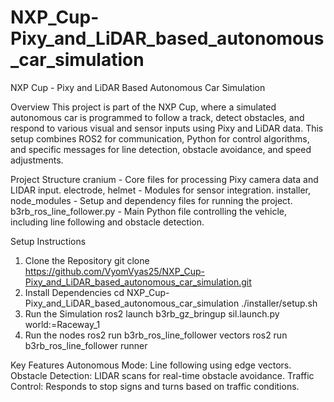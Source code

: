 # NXP_Cup-Pixy_and_LiDAR_based_autonomous_car_simulation

NXP Cup - Pixy and LiDAR Based Autonomous Car Simulation

Overview
    This project is part of the NXP Cup, where a simulated autonomous car is programmed to follow a track, detect obstacles, and      respond to various visual and sensor inputs using Pixy and LiDAR data. This setup combines ROS2 for communication, Python for     control algorithms, and specific messages for line detection, obstacle avoidance, and speed adjustments.


Project Structure
    cranium - Core files for processing Pixy camera data and LIDAR input.
    electrode, helmet - Modules for sensor integration.
    installer, node_modules - Setup and dependency files for running the project.
    b3rb_ros_line_follower.py - Main Python file controlling the vehicle, including line following and obstacle detection.


Setup Instructions

   1. Clone the Repository
      git clone https://github.com/VyomVyas25/NXP_Cup-Pixy_and_LiDAR_based_autonomous_car_simulation.git
   2. Install Dependencies
      cd NXP_Cup-Pixy_and_LiDAR_based_autonomous_car_simulation
      ./installer/setup.sh
   3. Run the Simulation
      ros2 launch b3rb_gz_bringup sil.launch.py world:=Raceway_1
   4. Run the nodes
      ros2 run b3rb_ros_line_follower vectors
      ros2 run b3rb_ros_line_follower runner

      
Key Features
    Autonomous Mode: Line following using edge vectors.
    Obstacle Detection: LIDAR scans for real-time obstacle avoidance.
    Traffic Control: Responds to stop signs and turns based on traffic conditions.

